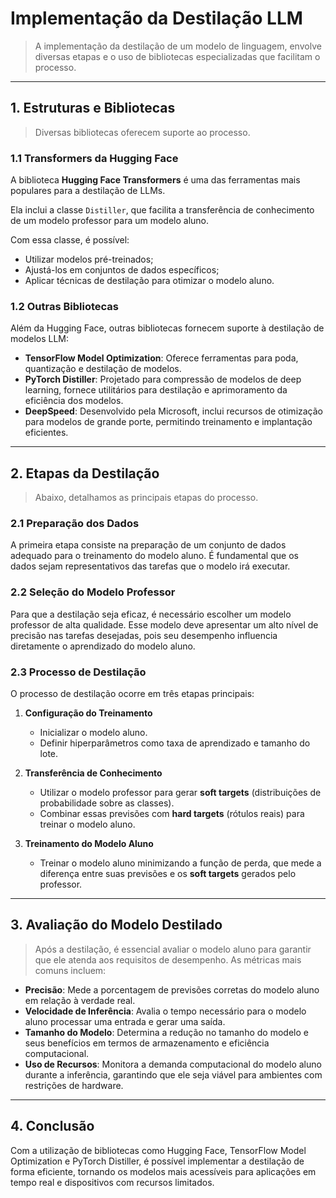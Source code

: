 # Implementação da Destilação LLM

> A implementação da destilação de um modelo de linguagem, envolve diversas etapas e o uso de bibliotecas especializadas que facilitam o processo.

---
## 1. Estruturas e Bibliotecas

> Diversas bibliotecas oferecem suporte ao processo.

### 1.1 Transformers da Hugging Face

A biblioteca **Hugging Face Transformers** é uma das ferramentas mais populares para a destilação de LLMs.

Ela inclui a classe `Distiller`, que facilita a transferência de conhecimento de um modelo professor para um modelo aluno.

Com essa classe, é possível:

- Utilizar modelos pré-treinados;
- Ajustá-los em conjuntos de dados específicos;
- Aplicar técnicas de destilação para otimizar o modelo aluno.

### 1.2 Outras Bibliotecas

Além da Hugging Face, outras bibliotecas fornecem suporte à destilação de modelos LLM:

- **TensorFlow Model Optimization**: Oferece ferramentas para poda, quantização e destilação de modelos.
- **PyTorch Distiller**: Projetado para compressão de modelos de deep learning, fornece utilitários para destilação e aprimoramento da eficiência dos modelos.
- **DeepSpeed**: Desenvolvido pela Microsoft, inclui recursos de otimização para modelos de grande porte, permitindo treinamento e implantação eficientes.

---
## 2. Etapas da Destilação

> Abaixo, detalhamos as principais etapas do processo.

### 2.1 Preparação dos Dados

A primeira etapa consiste na preparação de um conjunto de dados adequado para o treinamento do modelo aluno.
É fundamental que os dados sejam representativos das tarefas que o modelo irá executar.  

### 2.2 Seleção do Modelo Professor

Para que a destilação seja eficaz, é necessário escolher um modelo professor de alta qualidade.
Esse modelo deve apresentar um alto nível de precisão nas tarefas desejadas, pois seu desempenho influencia diretamente o aprendizado do modelo aluno.

### 2.3 Processo de Destilação

O processo de destilação ocorre em três etapas principais:

1. **Configuração do Treinamento**  
   - Inicializar o modelo aluno.  
   - Definir hiperparâmetros como taxa de aprendizado e tamanho do lote.

2. **Transferência de Conhecimento**  
   - Utilizar o modelo professor para gerar **soft targets** (distribuições de probabilidade sobre as classes).  
   - Combinar essas previsões com **hard targets** (rótulos reais) para treinar o modelo aluno.

3. **Treinamento do Modelo Aluno**  
   - Treinar o modelo aluno minimizando a função de perda, que mede a diferença entre suas previsões e os **soft targets** gerados pelo professor.

---
## 3. Avaliação do Modelo Destilado

> Após a destilação, é essencial avaliar o modelo aluno para garantir que ele atenda aos requisitos de desempenho. As métricas mais comuns incluem:

- **Precisão**: Mede a porcentagem de previsões corretas do modelo aluno em relação à verdade real.  
- **Velocidade de Inferência**: Avalia o tempo necessário para o modelo aluno processar uma entrada e gerar uma saída.  
- **Tamanho do Modelo**: Determina a redução no tamanho do modelo e seus benefícios em termos de armazenamento e eficiência computacional.  
- **Uso de Recursos**: Monitora a demanda computacional do modelo aluno durante a inferência, garantindo que ele seja viável para ambientes com restrições de hardware.

---
## 4. Conclusão

Com a utilização de bibliotecas como Hugging Face, TensorFlow Model Optimization e PyTorch Distiller, é possível implementar a destilação de forma eficiente,
tornando os modelos mais acessíveis para aplicações em tempo real e dispositivos com recursos limitados.

